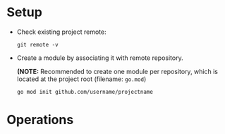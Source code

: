 # Setup

+ Check existing project remote:

  `git remote -v`

+ Create a module by associating it with remote repository.

  **(NOTE:** Recommended to create one module per repository, which is located at the project root (filename: `go.mod`)

  `go mod init github.com/username/projectname`

# Operations
